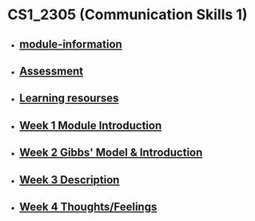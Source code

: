 # CS1_2305 (Communication Skills 1)

- ## [module-information](module-information)
- ## [Assessment](/Assessment/)
- ## [Learning resourses](/learningresources/)    
- ## [Week 1 Module Introduction](/csweek1moduleintroduction/)
- ## [Week 2 Gibbs' Model & Introduction](/csweek2GibbsModelIntroduction/)
- ## [Week 3 Description ](/csweek3description/)
- ## [Week 4 Thoughts/Feelings](/csweek4/)